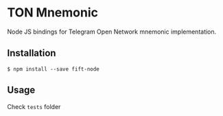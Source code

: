 # TON Mnemonic
Node JS bindings for Telegram Open Network mnemonic implementation.


## Installation
```Shell
$ npm install --save fift-node
```

## Usage
Check `tests` folder
